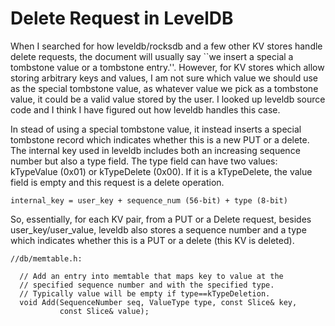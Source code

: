 # Delete Request in LevelDB


When I searched for how leveldb/rocksdb and a few other KV stores
handle delete requests, the document will usually say ``we insert a special
a tombstone value or a tombstone entry.''. However, for KV stores which
allow storing arbitrary keys and values, I am not sure which value we should 
use as the special tombstone value, as whatever value we pick as a tombstone value, it could be a valid value stored by the user. I looked up leveldb source
code and I think I have figured out how leveldb handles this case. 

In stead of using a special tombstone value, it instead inserts a special
tombstone record which indicates whether this is a new PUT or a delete.
The internal key used in leveldb includes both an increasing sequence number
but also a type field. The type field can have two values: kTypeValue (0x01) or kTypeDelete (0x00). If it is a kTypeDelete, the value field is empty and 
this request is a delete operation.

```
internal_key = user_key + sequence_num (56-bit) + type (8-bit)
```

So, essentially, for each KV pair, from a PUT or a Delete request,
besides user_key/user_value, leveldb also stores a sequence number and
a type which indicates whether this is a PUT or a delete (this KV is deleted). 

```
//db/memtable.h:

  // Add an entry into memtable that maps key to value at the
  // specified sequence number and with the specified type.
  // Typically value will be empty if type==kTypeDeletion.
  void Add(SequenceNumber seq, ValueType type, const Slice& key,
           const Slice& value);
```
